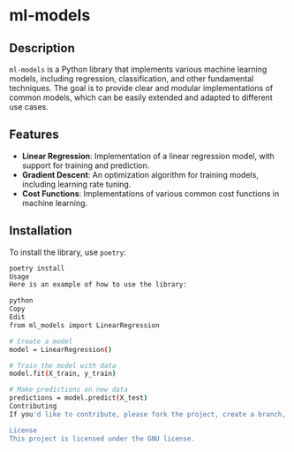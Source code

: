 # ml-models

## Description
`ml-models` is a Python library that implements various machine learning models, including regression, classification, and other fundamental techniques. The goal is to provide clear and modular implementations of common models, which can be easily extended and adapted to different use cases.

## Features
- **Linear Regression**: Implementation of a linear regression model, with support for training and prediction.
- **Gradient Descent**: An optimization algorithm for training models, including learning rate tuning.
- **Cost Functions**: Implementations of various common cost functions in machine learning.

## Installation
To install the library, use `poetry`:

```bash
poetry install
Usage
Here is an example of how to use the library:

python
Copy
Edit
from ml_models import LinearRegression

# Create a model
model = LinearRegression()

# Train the model with data
model.fit(X_train, y_train)

# Make predictions on new data
predictions = model.predict(X_test)
Contributing
If you'd like to contribute, please fork the project, create a branch, and submit a pull request. Make sure to include proper tests and documentation.

License
This project is licensed under the GNU license.